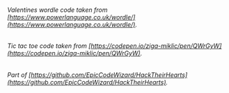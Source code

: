 ###### Valentines wordle code taken from [https://www.powerlanguage.co.uk/wordle/](https://www.powerlanguage.co.uk/wordle/).
###### Tic tac toe code taken from [https://codepen.io/ziga-miklic/pen/QWrGyW](https://codepen.io/ziga-miklic/pen/QWrGyW).
###### Part of [https://github.com/EpicCodeWizard/HackTheirHearts](https://github.com/EpicCodeWizard/HackTheirHearts).

